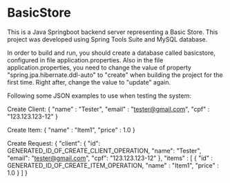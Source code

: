 # BasicStore
This is a Java Springboot backend server representing a Basic Store. 
This project was developed using Spring Tools Suite and MySQL database.

In order to build and run, you should create a database called basicstore, configured in file application.properties.
Also in the file application.properties, you need to change the value of property "spring.jpa.hibernate.ddl-auto" to "create" when building the project for the first time. Right after, change the value to "update" again.

Following some JSON examples to use when testing the system:

Create Client:
{
    "name" : "Tester",
    "email" : "tester@gmail.com",
    "cpf" : "123.123.123-12"
}


Create Item:
{
    "name" : "Item1",
    "price" : 1.0
}

Create Request:
{
    "client": {
        "id": GENERATED_ID_OF_CREATE_CLIENT_OPERATION,
        "name": "Tester",
        "email": "tester@gmail.com",
        "cpf": "123.123.123-12"
    },
    "items" : [
        {
            "id" : GENERATED_ID_OF_CREATE_ITEM_OPERATION,
            "name" : "Item1",
            "price" : 1.0
        }
    ]
}

